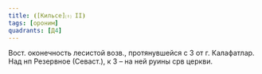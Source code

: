 ```yaml
---
title: ⦗[Кильсе]⒯ II⦘
tags: [ороним]
quadrants: [Д4]
---
```


Вост. оконечность лесистой возв., протянувшейся с З от г. Калафатлар. Над нп
Резервное (Севаст.), к З – на ней руины срв церкви.
